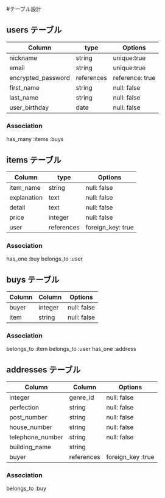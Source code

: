 #テーブル設計

## users テーブル

| Column             | type       | Options             |
|--------------------|------------|---------------------|
| nickname           | string     | unique:true         |
| email              | string     | unique:true         |
| encrypted_password | references | reference: true     |
| first_name         | string     | null: false         |
| last_name          | string     | null: false         |
| user_birthday      | date       | null: false         |

### Association
has_many :items :buys


## items テーブル

| Column      | type       | Options           |
|-------------|------------|-------------------|
| item_name   | string     | null: false       |
| explanation | text       | null: false       |
| detail      | text       | null: false       |
| price       | integer    | null: false       |
| user        | references | foreign_key: true |

### Association
has_one :buy
belongs_to :user


## buys テーブル

| Column        | Column  | Options           |
|---------------|---------|-------------------|
| buyer         | integer | null: false       |
| item          | string  | null: false       |

### Association
belongs_to :item
belongs_to :user
has_one :address

## addresses テーブル

| Column           | Column     | Options           |
|------------------|------------|-------------------|
| integer          | genre_id   | null: false       |
| perfection       | string     | null: false       |
| post_number      | string     | null: false       |
| house_number     | string     | null: false       |
| telephone_number | string     | null: false       |
| building_name    | string     |                   |
| buyer            | references | foreign_key :true |

### Association
belongs_to :buy